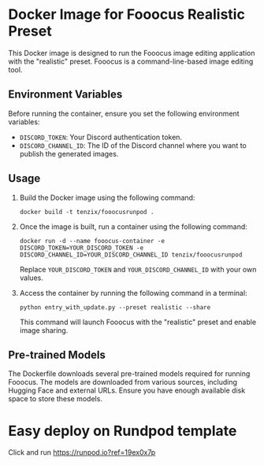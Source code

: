 # Docker Image for Fooocus Realistic Preset

This Docker image is designed to run the Fooocus image editing application with the "realistic" preset. Fooocus is a command-line-based image editing tool.

## Environment Variables

Before running the container, ensure you set the following environment variables:

- `DISCORD_TOKEN`: Your Discord authentication token.
- `DISCORD_CHANNEL_ID`: The ID of the Discord channel where you want to publish the generated images.

## Usage

1. Build the Docker image using the following command:

   ```
   docker build -t tenzix/fooocusrunpod .
   ```

2. Once the image is built, run a container using the following command:

   ```
   docker run -d --name fooocus-container -e DISCORD_TOKEN=YOUR_DISCORD_TOKEN -e DISCORD_CHANNEL_ID=YOUR_DISCORD_CHANNEL_ID tenzix/fooocusrunpod
   ```

   Replace `YOUR_DISCORD_TOKEN` and `YOUR_DISCORD_CHANNEL_ID` with your own values.

3. Access the container by running the following command in a terminal:

   ```
   python entry_with_update.py --preset realistic --share
   ```

   This command will launch Fooocus with the "realistic" preset and enable image sharing.

## Pre-trained Models

The Dockerfile downloads several pre-trained models required for running Fooocus. The models are downloaded from various sources, including Hugging Face and external URLs. Ensure you have enough available disk space to store these models.

# Easy deploy on Rundpod template 
Click and run
https://runpod.io?ref=19ex0x7p
